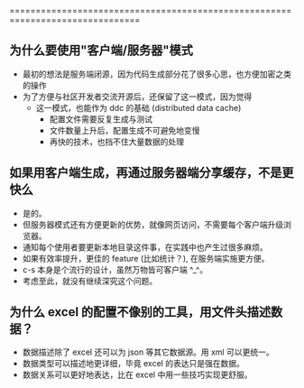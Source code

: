 [//]: # "Author: bug"
[//]: # "Date: 2020-11-15 23:59:21"

===============================================================================

## 为什么要使用"客户端/服务器"模式

- 最初的想法是服务端闭源，因为代码生成部分花了很多心思，也方便加密之类的操作
- 为了方便与社区开发者交流开源后，还保留了这一模式，因为觉得
  - 这一模式，也能作为 ddc 的基础 (distributed data cache)
    - 配置文件需要反复生成与测试
    - 文件数量上升后，配置生成不可避免地变慢
    - 再快的技术，也挡不住大量数据的处理
  
## 如果用客户端生成，再通过服务器端分享缓存，不是更快么
 - 是的。
 - 但服务器模式还有方便更新的优势，就像网页访问，不需要每个客户端升级浏览器。
 - 通知每个使用者要更新本地目录这件事，在实践中也产生过很多麻烦。
 - 如果有效率提升，更佳的 feature (比如统计？), 在服务端实施更方便。
 - c-s 本身是个流行的设计，虽然万物皆可客户端 ^_^。
 - 考虑至此，就没有继续深究这个问题。

## 为什么 excel 的配置不像别的工具，用文件头描述数据？
- 数据描述除了 excel 还可以为 json 等其它数据源。用 xml 可以更统一。
- 数据类型可以描述地更详细，毕竟 excel 的表达只是强在数据。
- 数据关系可以更好地表达，比在 excel 中用一些技巧实现更舒服。
